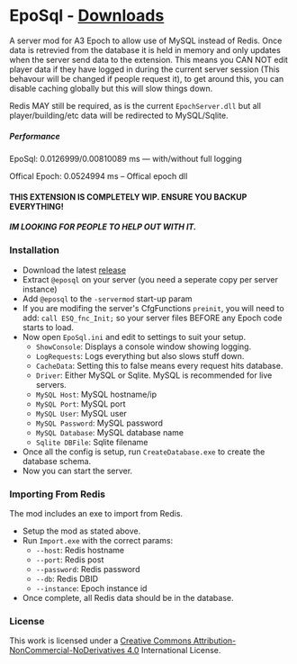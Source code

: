 # EpoSql - [Downloads](https://github.com/maca134/a3-eposql/releases)
A server mod for A3 Epoch to allow use of MySQL instead of Redis. Once data is retrevied from the database it is held in memory and only updates when the server send data to the extension. This means you CAN NOT edit player data if they have logged in during the current server session (This behavour will be changed if people request it), to get around this, you can disable caching globally but this will slow things down.

Redis MAY still be required, as is the current `EpochServer.dll` but all player/building/etc data will be redirected to MySQL/Sqlite.

##### Performance
EpoSql: 0.0126999/0.00810089 ms — with/without full logging

Offical Epoch: 0.0524994 ms – Offical epoch dll

#### THIS EXTENSION IS COMPLETELY WIP. ENSURE YOU BACKUP EVERYTHING!

##### IM LOOKING FOR PEOPLE TO HELP OUT WITH IT.

### Installation
- Download the latest [release](https://github.com/maca134/a3-eposql/releases)
- Extract `@eposql` on your server (you need a seperate copy per server instance)
- Add `@eposql` to the `-servermod` start-up param
- If you are modifing the server's CfgFunctions `preinit`, you will need to add: `call ESQ_fnc_Init;` so your server files BEFORE any Epoch code starts to load.
- Now open `EpoSql.ini` and edit to settings to suit your setup. 
    - `ShowConsole`: Displays a console window showing logging.
    - `LogRequests`: Logs everything but also slows stuff down.
    - `CacheData`: Setting this to false means every request hits database.
    - `Driver`: Either MySQL or Sqlite. MySQL is recommended for live servers.
    - `MySQL Host`: MySQL hostname/ip
    - `MySQL Port`: MySQL port
    - `MySQL User`: MySQL user
    - `MySQL Password`: MySQL password
    - `MySQL Database`: MySQL database name
    - `Sqlite DBFile`: Sqlite filename
- Once all the config is setup, run `CreateDatabase.exe` to create the database schema.
- Now you can start the server.

### Importing From Redis
The mod includes an exe to import from Redis.
- Setup the mod as stated above.
- Run `Import.exe` with the correct params:
    - `--host`: Redis hostname
    - `--port`: Redis post
    - `--password`: Redis password
    - `--db`: Redis DBID
    - `--instance`: Epoch instance id
- Once complete, all Redis data should be in the database.

### License
This work is licensed under a [Creative Commons Attribution-NonCommercial-NoDerivatives 4.0](http://creativecommons.org/licenses/by-nc-nd/4.0/) International License.
